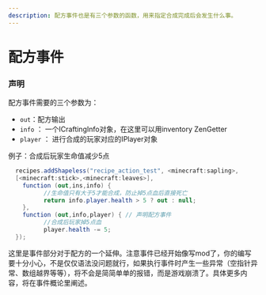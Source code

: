 ```yaml
---
description: 配方事件也是有三个参数的函数，用来指定合成完成后会发生什么事。
---
```


# 配方事件

### 声明

配方事件需要的三个参数为：

* `out`：配方输出
* `info` ： 一个ICraftingInfo对象，在这里可以用inventory ZenGetter
* `player` ： 进行合成的玩家对应的IPlayer对象

例子：合成后玩家生命值减少5点

```csharp
  recipes.addShapeless("recipe_action_test", <minecraft:sapling>,
  [<minecraft:stick>,<minecraft:leaves>],
    function (out,ins,info) {
          //生命值只有大于5才能合成，防止掉5点血后直接死亡
          return info.player.health > 5 ? out : null;
    },
    function (out,info,player) { // 声明配方事件
          //合成后玩家掉5点血
          player.health -= 5;
  });
```

这里是事件部分对于配方的一个延伸。注意事件已经开始像写mod了，你的编写要十分小心，不是仅仅语法没问题就行，如果执行事件时产生一些异常（空指针异常、数组越界等等），将不会是简简单单的报错，而是游戏崩溃了。具体更多内容，将在事件概论里阐述。

